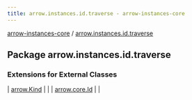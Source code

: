 ```yaml
---
title: arrow.instances.id.traverse - arrow-instances-core
---
```


[arrow-instances-core](../index.html) / [arrow.instances.id.traverse](./index.html)

## Package arrow.instances.id.traverse

### Extensions for External Classes

| [arrow.Kind](arrow.-kind/index.html) |  |
| [arrow.core.Id](arrow.core.-id/index.html) |  |

